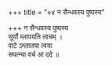 +++
title = "०४ न सैन्धवस्य पुष्पस्य"

+++
न सैन्धवस्य पुष्पस्य  
सूर्यो म्लापयति त्वचम् ।  
पाटे ऽम्लातया त्वया  
सपत्न्या वर्च आ ददे ॥
